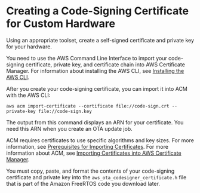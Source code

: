 # Creating a Code\-Signing Certificate for Custom Hardware<a name="ota-code-sign-cert-other"></a>

Using an appropriate toolset, create a self\-signed certificate and private key for your hardware\.

You need to use the AWS Command Line Interface to import your code\-signing certificate, private key, and certificate chain into AWS Certificate Manager\. For information about installing the AWS CLI, see [Installing the AWS CLI](https://docs.aws.amazon.com/cli/latest/userguide/cli-chap-install.html)\.

After you create your code\-signing certificate, you can import it into ACM with the AWS CLI:

```
aws acm import-certificate --certificate file://code-sign.crt --private-key file://code-sign.key
```

The output from this command displays an ARN for your certificate\. You need this ARN when you create an OTA update job\.

ACM requires certificates to use specific algorithms and key sizes\. For more information, see [Prerequisites for Importing Certificates](https://docs.aws.amazon.com/acm/latest/userguide/import-certificate-prerequisites.html)\. For more information about ACM, see [Importing Certificates into AWS Certificate Manager](https://docs.aws.amazon.com/acm/latest/userguide/import-certificate.html)\.

You must copy, paste, and format the contents of your code\-signing certificate and private key into the `aws_ota_codesigner_certificate.h` file that is part of the Amazon FreeRTOS code you download later\.